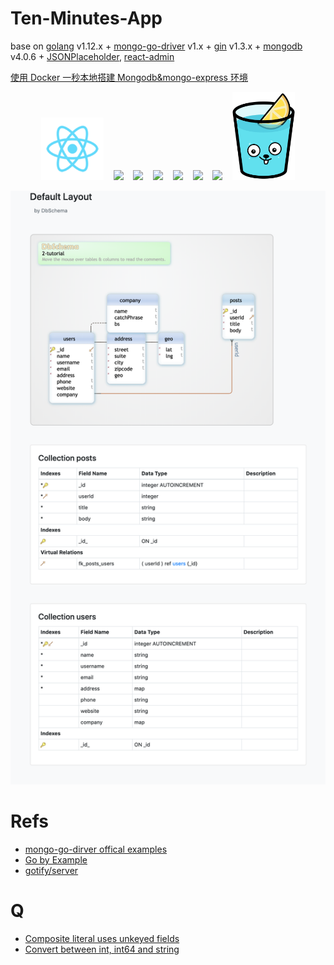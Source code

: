 # Ten-Minutes-App

base on [golang](https://golang.org/) v1.12.x + [mongo-go-driver](https://github.com/mongodb/mongo-go-driver) v1.x + [gin](https://github.com/gin-gonic/gin) v1.3.x + [mongodb](https://www.mongodb.com/) v4.0.6 + [JSONPlaceholder](http://jsonplaceholder.typicode.com/), [react-admin](https://github.com/marmelab/react-admin)

[使用 Docker 一秒本地搭建 Mongodb&mongo-express 环境](https://github.com/Kirk-Wang/Hello-Gopher/tree/master/mongo)

<p align="center">
<img src="https://raw.githubusercontent.com/github/explore/6c6508f34230f0ac0d49e847a326429eefbfc030/topics/react/react.png" width="100">
&nbsp;&nbsp;
<img src="https://redux.js.org/img/redux.svg" width="100">
&nbsp;&nbsp;
<img src="https://raw.githubusercontent.com/erikras/redux-form/master/logo.png" width="100">
&nbsp;&nbsp;
<img src="https://avatars0.githubusercontent.com/u/24776643?s=400&v=4" width="100">
&nbsp;&nbsp;
<img src="https://seeklogo.com/images/R/react-router-logo-AB5BFB638F-seeklogo.com.png" width="100">
&nbsp;&nbsp;
<img src="https://material-ui.com/static/images/material-ui-logo.svg" width="100">
&nbsp;&nbsp;
<img src="https://github.com/mongodb/mongo-go-driver/raw/master/etc/assets/mongo-gopher.png" width="100">
&nbsp;&nbsp;
<img src="https://raw.githubusercontent.com/gin-gonic/logo/master/color.png" width="100">
</p>

![Schema](./Schema.png)

# Refs

* [mongo-go-dirver offical examples](https://github.com/mongodb/mongo-go-driver/blob/master/examples/documentation_examples/examples.go)
* [Go by Example](https://gobyexample.com/)
* [gotify/server](https://github.com/gotify/server)


# Q

* [Composite literal uses unkeyed fields](https://stackoverflow.com/questions/54548441/composite-literal-uses-unkeyed-fields)
* [Convert between int, int64 and string](https://yourbasic.org/golang/convert-int-to-string/)
